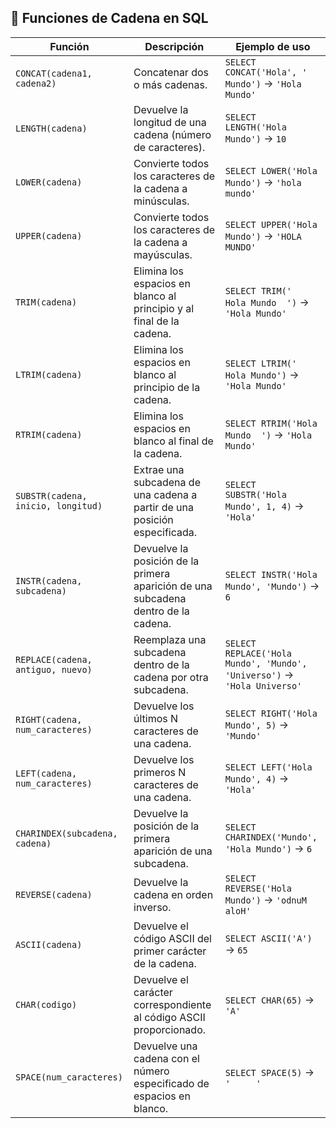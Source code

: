 ## 🔹 Funciones de Cadena en SQL

| Función                           | Descripción                                                                  | Ejemplo de uso                                                       |
|-----------------------------------|------------------------------------------------------------------------------|----------------------------------------------------------------------|
| `CONCAT(cadena1, cadena2)`         | Concatenar dos o más cadenas.                                                 | `SELECT CONCAT('Hola', ' Mundo')` → `'Hola Mundo'`                   |
| `LENGTH(cadena)`                   | Devuelve la longitud de una cadena (número de caracteres).                    | `SELECT LENGTH('Hola Mundo')` → `10`                                 |
| `LOWER(cadena)`                    | Convierte todos los caracteres de la cadena a minúsculas.                    | `SELECT LOWER('Hola Mundo')` → `'hola mundo'`                        |
| `UPPER(cadena)`                    | Convierte todos los caracteres de la cadena a mayúsculas.                    | `SELECT UPPER('Hola Mundo')` → `'HOLA MUNDO'`                        |
| `TRIM(cadena)`                     | Elimina los espacios en blanco al principio y al final de la cadena.         | `SELECT TRIM('  Hola Mundo  ')` → `'Hola Mundo'`                     |
| `LTRIM(cadena)`                    | Elimina los espacios en blanco al principio de la cadena.                    | `SELECT LTRIM('  Hola Mundo')` → `'Hola Mundo'`                      |
| `RTRIM(cadena)`                    | Elimina los espacios en blanco al final de la cadena.                        | `SELECT RTRIM('Hola Mundo  ')` → `'Hola Mundo'`                      |
| `SUBSTR(cadena, inicio, longitud)` | Extrae una subcadena de una cadena a partir de una posición especificada.    | `SELECT SUBSTR('Hola Mundo', 1, 4)` → `'Hola'`                       |
| `INSTR(cadena, subcadena)`         | Devuelve la posición de la primera aparición de una subcadena dentro de la cadena. | `SELECT INSTR('Hola Mundo', 'Mundo')` → `6`                        |
| `REPLACE(cadena, antiguo, nuevo)`  | Reemplaza una subcadena dentro de la cadena por otra subcadena.               | `SELECT REPLACE('Hola Mundo', 'Mundo', 'Universo')` → `'Hola Universo'` |
| `RIGHT(cadena, num_caracteres)`    | Devuelve los últimos N caracteres de una cadena.                             | `SELECT RIGHT('Hola Mundo', 5)` → `'Mundo'`                          |
| `LEFT(cadena, num_caracteres)`     | Devuelve los primeros N caracteres de una cadena.                           | `SELECT LEFT('Hola Mundo', 4)` → `'Hola'`                            |
| `CHARINDEX(subcadena, cadena)`     | Devuelve la posición de la primera aparición de una subcadena.              | `SELECT CHARINDEX('Mundo', 'Hola Mundo')` → `6`                      |
| `REVERSE(cadena)`                  | Devuelve la cadena en orden inverso.                                          | `SELECT REVERSE('Hola Mundo')` → `'odnuM aloH'`                      |
| `ASCII(cadena)`                    | Devuelve el código ASCII del primer carácter de la cadena.                   | `SELECT ASCII('A')` → `65`                                           |
| `CHAR(codigo)`                     | Devuelve el carácter correspondiente al código ASCII proporcionado.          | `SELECT CHAR(65)` → `'A'`                                            |
| `SPACE(num_caracteres)`            | Devuelve una cadena con el número especificado de espacios en blanco.        | `SELECT SPACE(5)` → `'     '`                                        |
